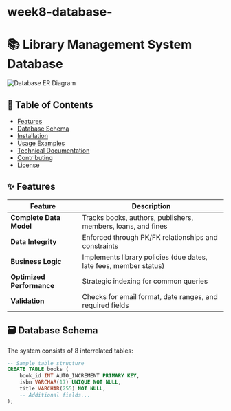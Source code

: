 # week8-database-
# 📚 Library Management System Database

![Database ER Diagram](erd.png)

## 📌 Table of Contents
- [Features](#-features)
- [Database Schema](#-database-schema)
- [Installation](#-installation)
- [Usage Examples](#-usage-examples)
- [Technical Documentation](#-technical-documentation)
- [Contributing](#-contributing)
- [License](#-license)

## ✨ Features
| Feature | Description |
|---------|-------------|
| **Complete Data Model** | Tracks books, authors, publishers, members, loans, and fines |
| **Data Integrity** | Enforced through PK/FK relationships and constraints |
| **Business Logic** | Implements library policies (due dates, late fees, member status) |
| **Optimized Performance** | Strategic indexing for common queries |
| **Validation** | Checks for email format, date ranges, and required fields |

## 🗃️ Database Schema
The system consists of 8 interrelated tables:

```sql
-- Sample table structure
CREATE TABLE books (
    book_id INT AUTO_INCREMENT PRIMARY KEY,
    isbn VARCHAR(17) UNIQUE NOT NULL,
    title VARCHAR(255) NOT NULL,
    -- Additional fields...
);
